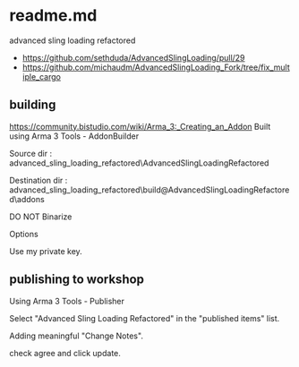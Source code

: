 # readme.md

advanced sling loading refactored

- <https://github.com/sethduda/AdvancedSlingLoading/pull/29>
- <https://github.com/michaudm/AdvancedSlingLoading_Fork/tree/fix_multiple_cargo>

## building

<https://community.bistudio.com/wiki/Arma_3:_Creating_an_Addon>
Built using  Arma 3 Tools - AddonBuilder

Source dir
: advanced_sling_loading_refactored\AdvancedSlingLoadingRefactored

Destination dir
: advanced_sling_loading_refactored\build\@AdvancedSlingLoadingRefactored\addons

DO NOT Binarize

Options

Use my private key.

## publishing to workshop

Using Arma 3 Tools - Publisher

Select "Advanced Sling Loading Refactored" in the "published items" list.

Adding meaningful "Change Notes".

check agree and click update.
